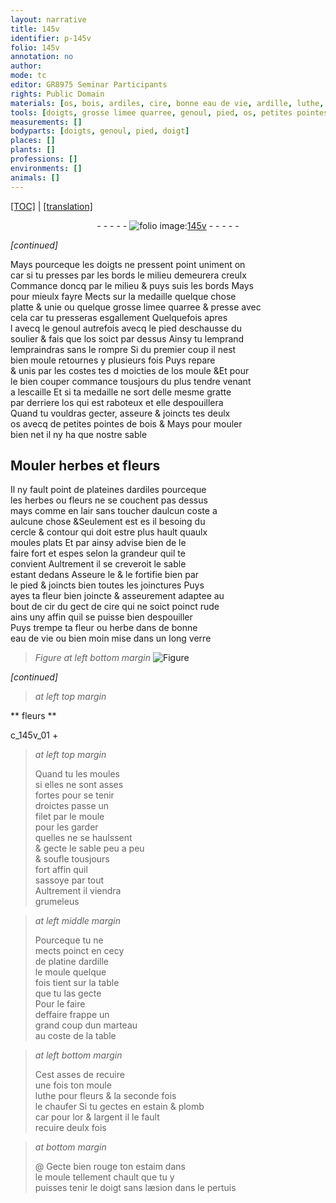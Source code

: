 ```yaml
---
layout: narrative
title: 145v
identifier: p-145v
folio: 145v
annotation: no
author:
mode: tc
editor: GR8975 Seminar Participants
rights: Public Domain
materials: [os, bois, ardiles, cire, bonne eau de vie, ardille, luthe, estain, plomb, or, argent, estaim]
tools: [doigts, grosse limee quarree, genoul, pied, os, petites pointes de bois, plateines dardiles, cercle, contour, moules plats, long verre, filet, moule, platine dardille, table, marteau, doigt]
measurements: []
bodyparts: [doigts, genoul, pied, doigt]
places: []
plants: []
professions: []
environments: []
animals: []
---
```


 <p><a href="{{ site.baseurl }}/diplomatic/">[TOC]</a> | <a href="{{ site.baseurl }}/texts/p-145v_tl/" target="_blank">[translation]</a></p><div class="folio" align="center">- - - - - <a href="http://gallica.bnf.fr/ark:/12148/btv1b10500001g/f296.image" target="_blank"><img src="https://cu-mkp.github.io/2017-workshop-edition/assets/photo-icon.png" alt="folio image: " style="display:inline-block; margin-bottom:-3px;"/>145v</a> - - - - - </div>  
 
*[continued]*
  
Mays <span class="del">pourceque</span> les <span class="tl"><span class="bp">doigts</span></span> ne pressent point uniment <span class="del">on</span><br/> car si tu presses par les bords le milieu demeurera creulx<br/> Commance doncq par le milieu & puys suis les bords Mays<br/> pour mieulx fayre Mects sur la medaille quelque chose<br/> platte & unie ou quelque <span class="tl">grosse lime<span class="del">e</span> quarree</span> & presse avec<br/> cela car tu presseras esgallement Quelquefois <span class="del">apres<br/> l</span> avecq le <span class="tl"><span class="bp">genoul</span></span> autrefois avecq le <span class="tl"><span class="bp">pied</span></span> deschausse du<br/> soulier & fais que l<span class="tl"><span class="m">os</span></span> soict par dessus Ainsy tu <span class="del">lemprand</span><br/> lempraindras sans le rompre Si du premier coup il nest<br/> bien moule retournes y plusieurs fois Puys repare<br/> & unis par les costes tes <span class="del">d</span> moicties de l<span class="tl"><span class="m">os</span></span> moule <span class="del">&</span>Et pour<br/> le bien couper commance tousjours du plus tendre vena<span class="exp">n</span>t<br/> a lescaille Et si ta medaille ne sort delle mesme gratte<br/> par derriere l<span class="tl"><span class="m">os</span></span> qui est raboteux et elle despouillera<br/> Quand tu vouldras gecter, asseure & joincts tes deulx<br/> <span class="tl"><span class="m">os</span></span> avecq de <span class="tl">petites pointes de <span class="m">bois</span></span> & Mays pour mouler<br/> bien net il ny ha que nostre sable
 
 
  

## Mouler herbes et fleurs

 
Il ny fault point de <span class="tl">plateines d<span class="m">ardiles</span></span> pourceque<br/> les herbes ou fleurs ne se couchent pas dessus<br/> mays co<span class="exp">mm</span>e en lair sans toucher daulcun coste a<br/> aulcune chose <span class="del">&</span>Seulement est <span class="del">es</span> il besoing du<br/> <span class="tl">cercle</span> & <span class="tl">contour</span> qui doit estre plus hault quaulx<br/> <span class="tl">moules plats</span> Et par ainsy advise bien de le<br/> faire fort et espes selon la grandeur quil te<br/> convient Aultrement il se creveroit le sable<br/> estant dedans Asseure le & le fortifie bien par<br/> le pied & joincts bien toutes les joinctures Puys<br/> ayes ta fleur bien joincte & asseurem<span class="exp">ent</span> adaptee au<br/> bout <span class="del">de cir</span> du gect de <span class="m">cire</span> qui ne soict poinct rude<br/> ains uny affin quil se puisse bien despouiller<br/> Puys trempe ta fleur ou herbe dans de <span class="m">bonne<br/> eau de vie</span> <span class="del">ou bien moin</span> mise dans un <span class="tl">long verre</span>
 
> *Figure*
> *at left bottom margin*
> <a href="https://drive.google.com/open?id=0B9-oNrvWdlO5b1FOQ1Z5b1J3TWc" target="_blank"><img src="https://cu-mkp.github.io/GR8975-edition/assets/photo-icon.png" alt="Figure" style="display:inline-block; margin-bottom:-3px;"/></a>
 
*[continued]*
 
 
> *at left top margin*
> 
> 
>    

** fleurs **

 
c_145v_01 \+ 
 
> *at left top margin*
> 
> 
>   Quand tu les moules<br/> si elles ne sont asses<br/> fortes pour se tenir<br/> droictes passe un<br/> <span class="tl">filet</span> par le <span class="tl">moule</span><br/> pour les garder<br/> quelles ne se haulssent<br/> & gecte le sable peu a peu<br/> & soufle tousjours<br/> fort affin quil<br/> sassoye par tout<br/> Aultrement il viendra<br/> grumeleus
 
> *at left middle margin*
> 
> 
>   Pourceque tu ne<br/> mects poinct en cecy<br/> de <span class="tl">platine d<span class="m">ardille</span></span><br/> le <span class="tl">moule</span> quelque<br/> fois tient sur la <span class="tl">table</span><br/> que tu las gecte<br/> Pour le faire<br/> deffaire frappe un<br/> grand coup dun <span class="tl">marteau</span><br/> au coste de la <span class="tl">table</span>
 
> *at left bottom margin*
> 
> 
>   Cest asses de recuire<br/> une fois ton <span class="tl">moule</span><br/> <span class="m">luthe</span> pour fleurs & la seconde fois<br/> le chaufer Si tu gectes en <span class="m">estain</span> & <span class="m">plomb</span><br/> car pour l<span class="m">or</span> & l<span class="m">argent</span> il le fault<br/> recuire deulx fois
 
> *at bottom margin*
> 
> 
>  @ Gecte bien rouge ton <span class="m">estaim</span> dans<br/> le <span class="tl">moule</span> <span class="sn">tellem<span class="exp">ent</span> chault que tu y<br/> puisses tenir le <span class="tl"><span class="bp">doigt</span></span> sans læsion dans le pertuis</span>
 
 